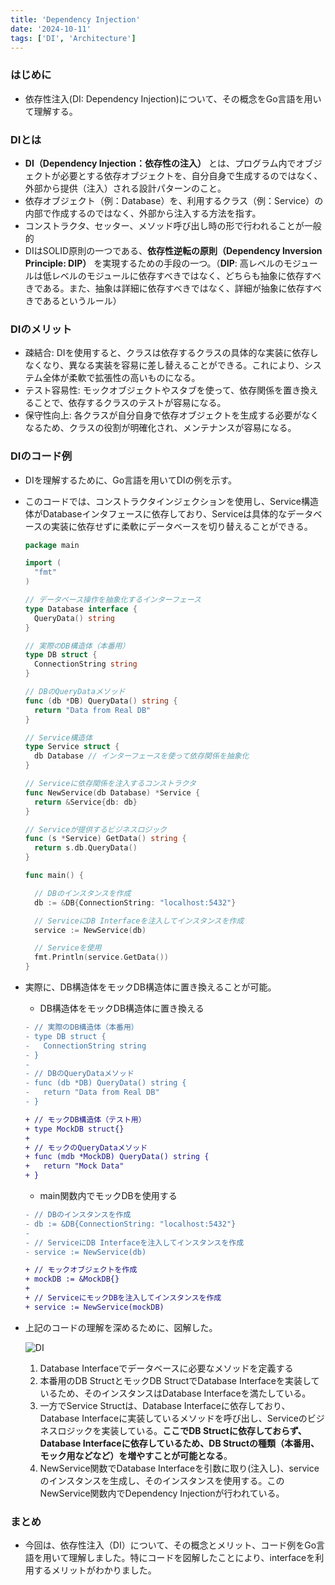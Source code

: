 ```yaml
---
title: 'Dependency Injection'
date: '2024-10-11'
tags: ['DI', 'Architecture']
---
```


### はじめに

- 依存性注入(DI: Dependency Injection)について、その概念をGo言語を用いて理解する。

### DIとは

- **DI（Dependency Injection：依存性の注入）** とは、プログラム内でオブジェクトが必要とする依存オブジェクトを、自分自身で生成するのではなく、外部から提供（注入）される設計パターンのこと。
- 依存オブジェクト（例：Database）を、利用するクラス（例：Service）の内部で作成するのではなく、外部から注入する方法を指す。
- コンストラクタ、セッター、メソッド呼び出し時の形で行われることが一般的
- DIはSOLID原則の一つである、**依存性逆転の原則（Dependency Inversion Principle: DIP）** を実現するための手段の一つ。（**DIP**: 高レベルのモジュールは低レベルのモジュールに依存すべきではなく、どちらも抽象に依存すべきである。また、抽象は詳細に依存すべきではなく、詳細が抽象に依存すべきであるというルール）

### DIのメリット

- 疎結合: DIを使用すると、クラスは依存するクラスの具体的な実装に依存しなくなり、異なる実装を容易に差し替えることができる。これにより、システム全体が柔軟で拡張性の高いものになる。
- テスト容易性: モックオブジェクトやスタブを使って、依存関係を置き換えることで、依存するクラスのテストが容易になる。
- 保守性向上: 各クラスが自分自身で依存オブジェクトを生成する必要がなくなるため、クラスの役割が明確化され、メンテナンスが容易になる。

### DIのコード例

- DIを理解するために、Go言語を用いてDIの例を示す。
- このコードでは、コンストラクタインジェクションを使用し、Service構造体がDatabaseインタフェースに依存しており、Serviceは具体的なデータベースの実装に依存せずに柔軟にデータベースを切り替えることができる。

  ```go
  package main

  import (
    "fmt"
  )

  // データベース操作を抽象化するインターフェース
  type Database interface {
    QueryData() string
  }

  // 実際のDB構造体（本番用）
  type DB struct {
    ConnectionString string
  }

  // DBのQueryDataメソッド
  func (db *DB) QueryData() string {
    return "Data from Real DB"
  }

  // Service構造体
  type Service struct {
    db Database // インターフェースを使って依存関係を抽象化
  }

  // Serviceに依存関係を注入するコンストラクタ
  func NewService(db Database) *Service {
    return &Service{db: db}
  }

  // Serviceが提供するビジネスロジック
  func (s *Service) GetData() string {
    return s.db.QueryData()
  }

  func main() {

    // DBのインスタンスを作成
    db := &DB{ConnectionString: "localhost:5432"}

    // ServiceにDB Interfaceを注入してインスタンスを作成
    service := NewService(db)

    // Serviceを使用
    fmt.Println(service.GetData())
  }
  ```

- 実際に、DB構造体をモックDB構造体に置き換えることが可能。

  - DB構造体をモックDB構造体に置き換える

  ```diff
  - // 実際のDB構造体（本番用）
  - type DB struct {
  -   ConnectionString string
  - }
  -
  - // DBのQueryDataメソッド
  - func (db *DB) QueryData() string {
  -   return "Data from Real DB"
  - }

  + // モックDB構造体（テスト用）
  + type MockDB struct{}
  +
  + // モックのQueryDataメソッド
  + func (mdb *MockDB) QueryData() string {
  +   return "Mock Data"
  + }
  ```

  - main関数内でモックDBを使用する

  ```diff
  - // DBのインスタンスを作成
  - db := &DB{ConnectionString: "localhost:5432"}
  -
  - // ServiceにDB Interfaceを注入してインスタンスを作成
  - service := NewService(db)

  + // モックオブジェクトを作成
  + mockDB := &MockDB{}
  +
  + // ServiceにモックDBを注入してインスタンスを作成
  + service := NewService(mockDB)
  ```

- 上記のコードの理解を深めるために、図解した。

  ![DI](../posts/DI.jpg)

  1. Database Interfaceでデータベースに必要なメソッドを定義する
  2. 本番用のDB StructとモックDB StructでDatabase Interfaceを実装しているため、そのインスタンスはDatabase Interfaceを満たしている。
  3. 一方でService Structは、Database Interfaceに依存しており、Database Interfaceに実装しているメソッドを呼び出し、Serviceのビジネスロジックを実装している。**ここでDB Structに依存しておらず、Database Interfaceに依存しているため、DB Structの種類（本番用、モック用などなど）を増やすことが可能となる**。
  4. NewService関数でDatabase Interfaceを引数に取り(注入し)、serviceのインスタンスを生成し、そのインスタンスを使用する。このNewService関数内でDependency Injectionが行われている。

### まとめ

- 今回は、依存性注入（DI）について、その概念とメリット、コード例をGo言語を用いて理解しました。特にコードを図解したことにより、interfaceを利用するメリットがわかりました。

